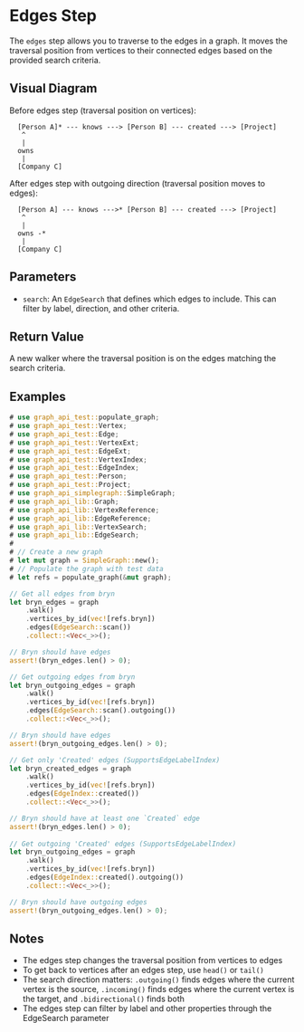 # Edges Step

The `edges` step allows you to traverse to the edges in a graph. It moves the traversal position from vertices to their connected edges based on the provided search criteria.

## Visual Diagram

Before edges step (traversal position on vertices):
```text
  [Person A]* --- knows ---> [Person B] --- created ---> [Project]
   ^                                         
   |                                         
  owns                                       
   |                                         
  [Company C]                                        
```

After edges step with outgoing direction (traversal position moves to edges):
```text
  [Person A] --- knows --->* [Person B] --- created ---> [Project]
   ^                                         
   |                                         
  owns -*                                        
   |                                         
  [Company C]                                        
```

## Parameters

- `search`: An `EdgeSearch` that defines which edges to include. This can filter by label, direction, and other criteria.

## Return Value

A new walker where the traversal position is on the edges matching the search criteria.

## Examples

```rust
# use graph_api_test::populate_graph;
# use graph_api_test::Vertex;
# use graph_api_test::Edge;
# use graph_api_test::VertexExt;
# use graph_api_test::EdgeExt;
# use graph_api_test::VertexIndex;
# use graph_api_test::EdgeIndex;
# use graph_api_test::Person;
# use graph_api_test::Project;
# use graph_api_simplegraph::SimpleGraph;
# use graph_api_lib::Graph;
# use graph_api_lib::VertexReference;
# use graph_api_lib::EdgeReference;
# use graph_api_lib::VertexSearch;
# use graph_api_lib::EdgeSearch;
# 
# // Create a new graph
# let mut graph = SimpleGraph::new();
# // Populate the graph with test data
# let refs = populate_graph(&mut graph);

// Get all edges from bryn
let bryn_edges = graph
    .walk()
    .vertices_by_id(vec![refs.bryn])
    .edges(EdgeSearch::scan())
    .collect::<Vec<_>>();

// Bryn should have edges
assert!(bryn_edges.len() > 0);

// Get outgoing edges from bryn
let bryn_outgoing_edges = graph
    .walk()
    .vertices_by_id(vec![refs.bryn])
    .edges(EdgeSearch::scan().outgoing())
    .collect::<Vec<_>>();

// Bryn should have edges
assert!(bryn_outgoing_edges.len() > 0);

// Get only 'Created' edges (SupportsEdgeLabelIndex)
let bryn_created_edges = graph
    .walk()
    .vertices_by_id(vec![refs.bryn])
    .edges(EdgeIndex::created())
    .collect::<Vec<_>>();

// Bryn should have at least one `Created` edge 
assert!(bryn_edges.len() > 0);
    
// Get outgoing 'Created' edges (SupportsEdgeLabelIndex)
let bryn_outgoing_edges = graph
    .walk()
    .vertices_by_id(vec![refs.bryn])
    .edges(EdgeIndex::created().outgoing())
    .collect::<Vec<_>>();

// Bryn should have outgoing edges
assert!(bryn_outgoing_edges.len() > 0);

```

## Notes

- The edges step changes the traversal position from vertices to edges
- To get back to vertices after an edges step, use `head()` or `tail()`
- The search direction matters: `.outgoing()` finds edges where the current vertex is the source, `.incoming()` finds edges where the current vertex is the target, and `.bidirectional()` finds both
- The edges step can filter by label and other properties through the EdgeSearch parameter